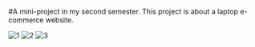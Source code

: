 #A mini-project in my second semester. This project is about a laptop e-commerce website.

![1](https://user-images.githubusercontent.com/78833363/109404425-9f53ef00-7998-11eb-9889-d37938169b57.PNG)
![2](https://user-images.githubusercontent.com/78833363/109404429-a2e77600-7998-11eb-82a0-967702619157.PNG)
![3](https://user-images.githubusercontent.com/78833363/109404430-a3800c80-7998-11eb-8942-9604a8474f94.PNG)
